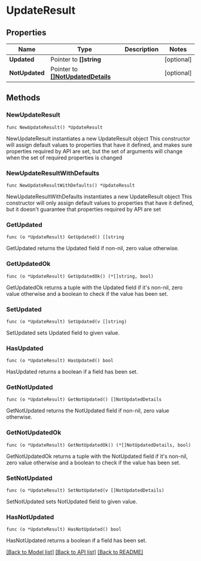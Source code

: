 # UpdateResult

## Properties

Name | Type | Description | Notes
------------ | ------------- | ------------- | -------------
**Updated** | Pointer to **[]string** |  | [optional] 
**NotUpdated** | Pointer to [**[]NotUpdatedDetails**](NotUpdatedDetails.md) |  | [optional] 

## Methods

### NewUpdateResult

`func NewUpdateResult() *UpdateResult`

NewUpdateResult instantiates a new UpdateResult object
This constructor will assign default values to properties that have it defined,
and makes sure properties required by API are set, but the set of arguments
will change when the set of required properties is changed

### NewUpdateResultWithDefaults

`func NewUpdateResultWithDefaults() *UpdateResult`

NewUpdateResultWithDefaults instantiates a new UpdateResult object
This constructor will only assign default values to properties that have it defined,
but it doesn't guarantee that properties required by API are set

### GetUpdated

`func (o *UpdateResult) GetUpdated() []string`

GetUpdated returns the Updated field if non-nil, zero value otherwise.

### GetUpdatedOk

`func (o *UpdateResult) GetUpdatedOk() (*[]string, bool)`

GetUpdatedOk returns a tuple with the Updated field if it's non-nil, zero value otherwise
and a boolean to check if the value has been set.

### SetUpdated

`func (o *UpdateResult) SetUpdated(v []string)`

SetUpdated sets Updated field to given value.

### HasUpdated

`func (o *UpdateResult) HasUpdated() bool`

HasUpdated returns a boolean if a field has been set.

### GetNotUpdated

`func (o *UpdateResult) GetNotUpdated() []NotUpdatedDetails`

GetNotUpdated returns the NotUpdated field if non-nil, zero value otherwise.

### GetNotUpdatedOk

`func (o *UpdateResult) GetNotUpdatedOk() (*[]NotUpdatedDetails, bool)`

GetNotUpdatedOk returns a tuple with the NotUpdated field if it's non-nil, zero value otherwise
and a boolean to check if the value has been set.

### SetNotUpdated

`func (o *UpdateResult) SetNotUpdated(v []NotUpdatedDetails)`

SetNotUpdated sets NotUpdated field to given value.

### HasNotUpdated

`func (o *UpdateResult) HasNotUpdated() bool`

HasNotUpdated returns a boolean if a field has been set.


[[Back to Model list]](../README.md#documentation-for-models) [[Back to API list]](../README.md#documentation-for-api-endpoints) [[Back to README]](../README.md)


